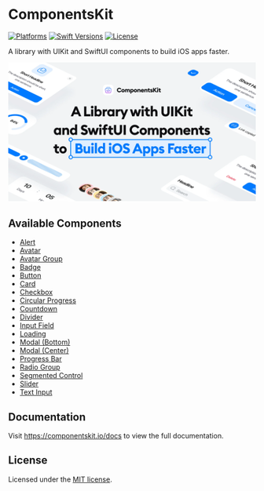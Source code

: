 # ComponentsKit

[![Platforms](https://img.shields.io/endpoint?url=https://swiftpackageindex.com/api/packages/componentskit/ComponentsKit/badge?type%3Dplatforms)](https://swiftpackageindex.com/componentskit/ComponentsKit)
[![Swift Versions](https://img.shields.io/endpoint?url=https://swiftpackageindex.com/api/packages/componentskit/ComponentsKit/badge?type%3Dswift-versions)](https://swiftpackageindex.com/componentskit/ComponentsKit)
[![License](https://img.shields.io/github/license/componentskit/ComponentsKit)](https://github.com/componentskit/ComponentsKit/blob/main/LICENSE)

A library with UIKit and SwiftUI components to build iOS apps faster.

![cover](https://raw.githubusercontent.com/componentskit/ComponentsKit/HEAD/.github/cover.webp)

## Available Components

- [Alert](https://componentskit.io/docs/components/alert)  
- [Avatar](https://componentskit.io/docs/components/avatar)  
- [Avatar Group](https://componentskit.io/docs/components/avatar-group)  
- [Badge](https://componentskit.io/docs/components/badge)  
- [Button](https://componentskit.io/docs/components/button)  
- [Card](https://componentskit.io/docs/components/card)  
- [Checkbox](https://componentskit.io/docs/components/checkbox)  
- [Circular Progress](https://componentskit.io/docs/components/circular-progress)  
- [Countdown](https://componentskit.io/docs/components/countdown)  
- [Divider](https://componentskit.io/docs/components/divider)  
- [Input Field](https://componentskit.io/docs/components/input-field)  
- [Loading](https://componentskit.io/docs/components/loading)  
- [Modal (Bottom)](https://componentskit.io/docs/components/bottom-modal)  
- [Modal (Center)](https://componentskit.io/docs/components/center-modal)  
- [Progress Bar](https://componentskit.io/docs/components/progress-bar)  
- [Radio Group](https://componentskit.io/docs/components/radio-group)  
- [Segmented Control](https://componentskit.io/docs/components/segmented-control)  
- [Slider](https://componentskit.io/docs/components/slider)  
- [Text Input](https://componentskit.io/docs/components/text-input)

## Documentation

Visit https://componentskit.io/docs to view the full documentation.

## License

Licensed under the [MIT license](https://github.com/componentskit/ComponentsKit/blob/main/LICENSE).
